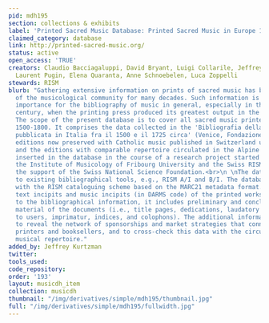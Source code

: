 ```yaml
---
pid: mdh195
section: collections & exhibits
label: 'Printed Sacred Music Database: Printed Sacred Music in Europe 1500-1800'
claimed_category: database
link: http://printed-sacred-music.org/
status: active
open_access: 'TRUE'
creators: Claudio Bacciagaluppi, David Bryant, Luigi Collarile, Jeffrey Kurtzman,
  Laurent Pugin, Elena Quaranta, Anne Schnoebelen, Luca Zoppelli
stewards: RISM
blurb: "Gathering extensive information on prints of sacred music has been a wish
  of the musicological community for many decades. Such information is of paramount
  importance for the bibliography of music in general, especially in the seventeenth
  century, when the printing press produced its greatest output in the sacred domain.
  The scope of the present database is to cover all sacred music printed in Europe,
  1500-1800. It comprises the data collected in the 'Bibliografia della musica sacra
  pubblicata in Italia fra il 1500 e il 1725 circa' (Venice, Fondazione Cini). The
  editions now preserved with Catholic music published in Switzerland up to 1800,
  and the editions with comparable repertoire circulated in the Alpine region, are
  inserted in the database in the course of a research project started in 2010 by
  the Institute of Musicology of Fribourg University and the Swiss RISM Office, with
  the support of the Swiss National Science Foundation.<br>\n \nThe data is compared
  to existing bibliographical tools, e.g., RISM A/I and B/I. The database is compliant
  with the RISM cataloguing scheme based on the MARC21 metadata format. It also contains
  text incipits and music incipits (in DARMS code) of the printed works. In addition
  to the bibliographical information, it includes preliminary and concluding textual
  material of the documents (i.e., title pages, dedications, laudatory poems, advice
  to users, imprimatur, indices, and colophons). The additional information helps
  to reveal the network of sponsorships and market strategies that connected dedicatees,
  printers and booksellers, and to cross-check this data with the circulation of the
  musical repertoire."
added_by: Jeffrey Kurtzman
twitter:
tools_used:
code_repository:
order: '193'
layout: musicdh_item
collection: musicdh
thumbnail: "/img/derivatives/simple/mdh195/thumbnail.jpg"
full: "/img/derivatives/simple/mdh195/fullwidth.jpg"
---
```

